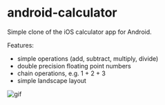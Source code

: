 # android-calculator

Simple clone of the iOS calculator app for Android.

Features:

- simple operations (add, subtract, multiply, divide)
- double precision floating point numbers
- chain operations, e.g. 1 + 2 + 3
- simple landscape layout

![gif](calc.gif)